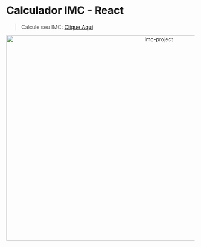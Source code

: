 # Calculador IMC - React

>Calcule seu IMC: <a href=https://silva-leo.github.io/Calculador-IMC-React/>Clique Aqui</a>

<div align="center">

<img alt="imc-project" src="https://user-images.githubusercontent.com/87882835/153432915-b7d60814-95dc-47eb-ac41-12481bffd81a.png" height="550px" width="800px"></div>

